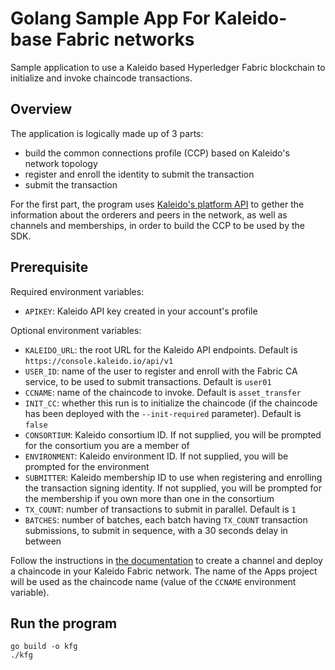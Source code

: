 # Golang Sample App For Kaleido-base Fabric networks
Sample application to use a Kaleido based Hyperledger Fabric blockchain to initialize and invoke chaincode transactions.

## Overview
The application is logically made up of 3 parts:
- build the common connections profile (CCP) based on Kaleido's network topology
- register and enroll the identity to submit the transaction
- submit the transaction

For the first part, the program uses [Kaleido's platform API](https://api.kaleido.io/platform.html) to gether the information about the orderers and peers in the network, as well as channels and memberships, in order to build the CCP to be used by the SDK.

## Prerequisite
Required environment variables:
- `APIKEY`: Kaleido API key created in your account's profile

Optional environment variables:
- `KALEIDO_URL`: the root URL for the Kaleido API endpoints. Default is `https://console.kaleido.io/api/v1`
- `USER_ID`: name of the user to register and enroll with the Fabric CA service, to be used to submit transactions. Default is `user01`
- `CCNAME`: name of the chaincode to invoke. Default is `asset_transfer`
- `INIT_CC`: whether this run is to initialize the chaincode (if the chaincode has been deployed with the `--init-required` parameter). Default is `false`
- `CONSORTIUM`: Kaleido consortium ID. If not supplied, you will be prompted for the consortium you are a member of
- `ENVIRONMENT`: Kaleido environment ID. If not supplied, you will be prompted for the environment
- `SUBMITTER`: Kaleido membership ID to use when registering and enrolling the transaction signing identity. If not supplied, you will be prompted for the membership if you own more than one in the consortium
- `TX_COUNT`: number of transactions to submit in parallel. Default is `1`
- `BATCHES`: number of batches, each batch having `TX_COUNT` transaction submissions, to submit in sequence, with a 30 seconds delay in between

Follow the instructions in [the documentation](https://docs.kaleido.io/kaleido-platform/protocol/fabric/fabric/) to create a channel and deploy a chaincode in your Kaleido Fabric network. The name of the Apps project will be used as the chaincode name (value of the `CCNAME` environment variable).

## Run the program

```
go build -o kfg
./kfg
```

